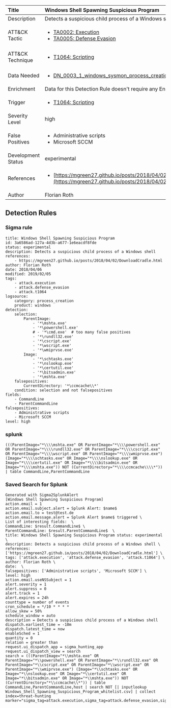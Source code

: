| Title                | Windows Shell Spawning Suspicious Program                                                                                                                                                 |
|:---------------------|:------------------------------------------------------------------------------------------------------------------------------------------------------------|
| Description          | Detects a suspicious child process of a Windows shell                                                                                                                                           |
| ATT&amp;CK Tactic    |  <ul><li>[TA0002: Execution](https://attack.mitre.org/tactics/TA0002)</li><li>[TA0005: Defense Evasion](https://attack.mitre.org/tactics/TA0005)</li></ul>  |
| ATT&amp;CK Technique | <ul><li>[T1064: Scripting](https://attack.mitre.org/techniques/T1064)</li></ul>  |
| Data Needed          | <ul><li>[DN_0003_1_windows_sysmon_process_creation](../Data_Needed/DN_0003_1_windows_sysmon_process_creation.md)</li></ul>  |
| Enrichment           |  Data for this Detection Rule doesn't require any Enrichments.  |
| Trigger              | <ul><li>[T1064: Scripting](../Triggers/T1064.md)</li></ul>  |
| Severity Level       | high |
| False Positives      | <ul><li>Administrative scripts</li><li>Microsoft SCCM</li></ul>  |
| Development Status   | experimental |
| References           | <ul><li>[https://mgreen27.github.io/posts/2018/04/02/DownloadCradle.html](https://mgreen27.github.io/posts/2018/04/02/DownloadCradle.html)</li></ul>  |
| Author               | Florian Roth |


## Detection Rules

### Sigma rule

```
title: Windows Shell Spawning Suspicious Program
id: 3a6586ad-127a-4d3b-a677-1e6eacdf8fde
status: experimental
description: Detects a suspicious child process of a Windows shell
references:
    - https://mgreen27.github.io/posts/2018/04/02/DownloadCradle.html
author: Florian Roth
date: 2018/04/06
modified: 2019/02/05
tags:
    - attack.execution
    - attack.defense_evasion
    - attack.t1064
logsource:
    category: process_creation
    product: windows
detection:
    selection:
        ParentImage:
            - '*\mshta.exe'
            - '*\powershell.exe'
            # - '*\cmd.exe'  # too many false positives
            - '*\rundll32.exe'
            - '*\cscript.exe'
            - '*\wscript.exe'
            - '*\wmiprvse.exe'
        Image:
            - '*\schtasks.exe'
            - '*\nslookup.exe'
            - '*\certutil.exe'
            - '*\bitsadmin.exe'
            - '*\mshta.exe'
    falsepositives:
        CurrentDirectory: '*\ccmcache\\*'
    condition: selection and not falsepositives
fields:
    - CommandLine
    - ParentCommandLine
falsepositives:
    - Administrative scripts
    - Microsoft SCCM
level: high

```





### splunk
    
```
(((ParentImage="*\\\\mshta.exe" OR ParentImage="*\\\\powershell.exe" OR ParentImage="*\\\\rundll32.exe" OR ParentImage="*\\\\cscript.exe" OR ParentImage="*\\\\wscript.exe" OR ParentImage="*\\\\wmiprvse.exe") (Image="*\\\\schtasks.exe" OR Image="*\\\\nslookup.exe" OR Image="*\\\\certutil.exe" OR Image="*\\\\bitsadmin.exe" OR Image="*\\\\mshta.exe")) NOT (CurrentDirectory="*\\\\ccmcache\\\\*")) | table CommandLine,ParentCommandLine
```






### Saved Search for Splunk

```
Generated with Sigma2SplunkAlert
[Windows Shell Spawning Suspicious Program]
action.email = 1
action.email.subject.alert = Splunk Alert: $name$
action.email.to = test@test.de
action.email.message.alert = Splunk Alert $name$ triggered \
List of interesting fields:  \
CommandLine: $result.CommandLine$ \
ParentCommandLine: $result.ParentCommandLine$  \
title: Windows Shell Spawning Suspicious Program status: experimental \
description: Detects a suspicious child process of a Windows shell \
references: ['https://mgreen27.github.io/posts/2018/04/02/DownloadCradle.html'] \
tags: ['attack.execution', 'attack.defense_evasion', 'attack.t1064'] \
author: Florian Roth \
date:  \
falsepositives: ['Administrative scripts', 'Microsoft SCCM'] \
level: high
action.email.useNSSubject = 1
alert.severity = 1
alert.suppress = 0
alert.track = 1
alert.expires = 24h
counttype = number of events
cron_schedule = */10 * * * *
allow_skew = 50%
schedule_window = auto
description = Detects a suspicious child process of a Windows shell
dispatch.earliest_time = -10m
dispatch.latest_time = now
enableSched = 1
quantity = 0
relation = greater than
request.ui_dispatch_app = sigma_hunting_app
request.ui_dispatch_view = search
search = (((ParentImage="*\\mshta.exe" OR ParentImage="*\\powershell.exe" OR ParentImage="*\\rundll32.exe" OR ParentImage="*\\cscript.exe" OR ParentImage="*\\wscript.exe" OR ParentImage="*\\wmiprvse.exe") (Image="*\\schtasks.exe" OR Image="*\\nslookup.exe" OR Image="*\\certutil.exe" OR Image="*\\bitsadmin.exe" OR Image="*\\mshta.exe")) NOT (CurrentDirectory="*\\ccmcache\\*")) | table CommandLine,ParentCommandLine,host | search NOT [| inputlookup Windows_Shell_Spawning_Suspicious_Program_whitelist.csv] | collect index=threat-hunting marker="sigma_tag=attack.execution,sigma_tag=attack.defense_evasion,sigma_tag=attack.t1064,level=high"
```
